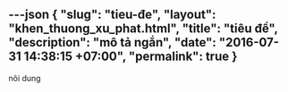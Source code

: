 ---json
{
    "slug": "tieu-đe",
    "layout": "khen_thuong_xu_phat.html",
    "title": "tiêu đề",
    "description": "mô tả ngắn",
    "date": "2016-07-31 14:38:15 +07:00",
    "permalink": true
}
---
nôi dung